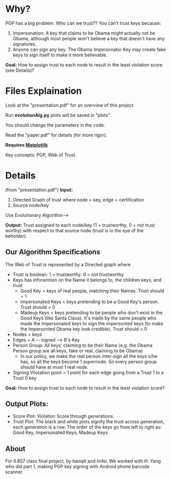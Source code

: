 Why?
==========
PGP has a big problem. Who can we trust?? You can't trust keys because:

1. Impersonation: A key that claims to be Obama might actually not be Obama, although most people won't believe a key that doesn't have any signatures.
2. Anyone can sign any key. The Obama Impersonator Key may create fake keys to sign itself to make it more believable.

**Goal:** How to assign trust to each node to result in the least violation score (see Details)?

Files Explaination
=========
Look at the "presentation.pdf" for an overview of this project

Run **evolutionAlg.py** plots will be saved in "plots"

You should change the parameters in the code.

Read the "paper.pdf" for details (for more rigor).

**Requires <a href="http://matplotlib.sourceforge.net/">Matplotlib</a>**

Key concepts: PGP, Web of Trust.


Details
==========
(from "presentation.pdf")
**Input:** 
1. Directed Graph of trust where node = key, edge = certification
2. Source node/key

Use Evolutionary Algorithm-->

**Output:** Trust assigned to each node/key (1 = trustworthy, 0 = not trust worthy) with respect to that source node (trust is in the eye of the beholder).


Our Algorithm Specifications
-------
The Web of Trust is represented by a Directed graph where 

- Trust is boolean: 1 = trustworthy. 0 = not trustworthy. 
- Keys has inforamtion on the Name it belongs to, the children keys, and trust
    - Good Key = keys of real people, matching their Names. Trust should = 1
    - Impersonated Keys = keys pretending to be a Good Key's person. Trust should = 0
    - Madeup Keys = keys pretending to be people who don't exist in the Good Keys (like Santa Claus). It's made by the same people who made the impersonated keys to sign the impersonted keys (to make the Impersonted Obama key look credible). Trust should = 0
- Nodes = keys
- Edges = A -- signed --> B's Key
- Person Group: All keys' claiming to be their Name (e.g. the Obama Person group are all keys, fake or real, claiming to be Obama)
    - In our policy, we make the real person inter-sign all the keys s/he has, so all the keys become 1 supernode. So every person group should have at most 1 real node.
- Signing Vilotation point = 1 point for each edge going from a Trust 1 to a Trust 0 key

**Goal:** How to assign trust to each node to result in the least violation score?

Output Plots:
---------
- Score Plot: Violation Score through generations.
- Trust Plot: The black and white plots signify the trust across generation, each generation is a row.
    The order of the keys go from left to right as: Good Key, Impersonated Keys, Madeup Keys

About
--------
For 6.857 class final project, by haoqili and linfei. We worked with H. Yang who did part 1, making PGP key signing with Android phone barcode scanner.
